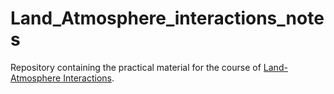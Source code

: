 # Land_Atmosphere_interactions_notes
Repository containing the practical material for the course of [Land-Atmosphere Interactions](https://studiekiezer.ugent.be/2025/studiefiche/en/I002451). 
